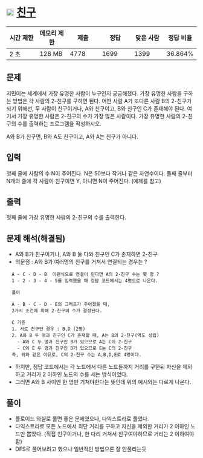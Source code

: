 # <img src="https://d2gd6pc034wcta.cloudfront.net/tier/9.svg" class="solvedac-tier" width=20> [친구](https://www.acmicpc.net/problem/1058)

<table class="table" id="problem-info">
				<thead>
				<tr>
									<th style="width:16%;">시간 제한</th>
					<th style="width:16%;">메모리 제한</th>
					<th style="width:17%;">제출</th>
					<th style="width:17%;">정답</th>
					<th style="width:17%;">맞은 사람</th>
					<th style="width:17%;">정답 비율</th>
								</tr>
				</thead>
				<tbody>
				<tr>
				<td>2 초 </td>
				<td>128 MB</td>
									<td>4778</td>
					<td>1699</td>
					<td>1399</td>
					<td>36.864%</td>
								</tr>
				</tbody>
</table>

## 문제
지민이는 세계에서 가장 유명한 사람이 누구인지 궁금해졌다. 가장 유명한 사람을 구하는 방법은 각 사람의 2-친구를 구하면 된다. 어떤 사람 A가 또다른 사람 B의 2-친구가 되기 위해선, 두 사람이 친구이거나, A와 친구이고, B와 친구인 C가 존재해야 된다. 여기서 가장 유명한 사람은 2-친구의 수가 가장 많은 사람이다. 가장 유명한 사람의 2-친구의 수를 출력하는 프로그램을 작성하시오.

A와 B가 친구면, B와 A도 친구이고, A와 A는 친구가 아니다.

## 입력
첫째 줄에 사람의 수 N이 주어진다. N은 50보다 작거나 같은 자연수이다. 둘째 줄부터 N개의 줄에 각 사람이 친구이면 Y, 아니면 N이 주어진다. (예제를 참고)

## 출력
첫째 줄에 가장 유명한 사람의 2-친구의 수를 출력한다.


## 문제 해석(해결됨)
 - A와 B가 친구이거나, A와 B 둘 다와 친구인 C가 존재하면 2-친구
 - 의문점 : A와 B가 여러명의 친구를 거쳐서 연결되는 경우는 ?
  ```
  	A - C - D - B  이런식으로 연결이 된다면 A의 2-친구 수는 몇 명 ?
	1 - 2 - 3 - 4 - 5를 입력했을 때 정답 코드에서는 4명으로 나온다.
	
	풀이
	
	A - B - C - D - E의 그래프가 주어졌을 때,
	2가지 조건에 의해 2-친구의 수가 결정된다.
	
	C 기준
	1. 서로 친구인 경우 : B,D (2명)
	2. A와 B 두 명과 친구인 C가 존재할 때, A는 B의 2-친구(역도 성립)
	  - A와 C 두 명과 친구인 B가 있으므로 A는 C의 2-친구
	  - C와 E 두 명과 친구인 D가 있으므로 E는 C의 2-친구
	즉, 위와 같은 이유로, C의 2-친구 수는 A,B,D,E로 4명이다.
  ```

  
 - 하지만, 정답 코드에서는 각 노드에서 다른 노드들까지 거리를 구한뒤 자신을 제외하고 거리가 2 이하인 노드의 수를 세는 방식이었다.
 - 그러면 A와 B 사이엔 한 명만 거쳐야한다는 뜻인데 위의 예시와는 다르게 나온다.

## 풀이
 - 플로이드 와샬로 풀면 좋은 문제였으나, 다익스트라로 풀었다.
 - 다익스트라로 모든 노드에서 최단 거리를 구하고 자신을 제외한 거리가 2 이하인 노드만 뽑았다. (직접 친구이거나, 한 다리 거쳐서 친구여야하므로 거리는 2 이하여야함)
 - DFS로 풀어보려고 했으나 일반적인 방법으론 잘 안풀리는듯

